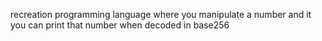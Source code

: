 recreation programming language where you manipulate a number and it you can print that number when decoded in base256